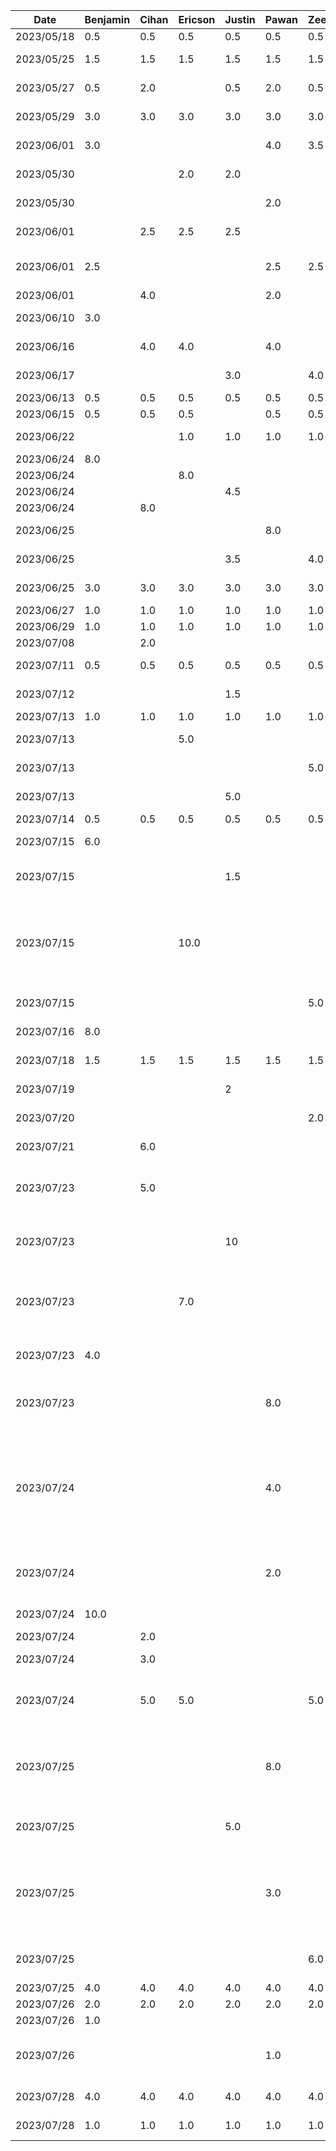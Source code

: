|   Date   | Benjamin | Cihan | Ericson | Justin | Pawan | Zeen | Task |
|----------|----------|-------|---------|--------|-------|------|------|
|2023/05/18|    0.5   |  0.5  |   0.5   |   0.5  |  0.5  |  0.5 | Idea Brainstorming |
|2023/05/25|    1.5   |  1.5  |   1.5   |   1.5  |  1.5  |  1.5 | Feature-set Brainstorming |
|2023/05/27|    0.5   |  2.0  |         |   0.5  |  2.0  |  0.5 | D1: Proposal Slideshow/Notes |
|2023/05/29|    3.0   |  3.0  |   3.0   |   3.0  |  3.0  |  3.0 | D1: Proposal A1 Brainstorming |
|2023/06/01|    3.0   |       |         |        |  4.0  |  3.5 | D1: Project Proposal Deliverable |
|2023/05/30|          |       |   2.0   |   2.0  |       |      | Write Functional Properties Proposal|
|2023/05/30|          |       |         |        |  2.0  |      | Write Non-Functional Properties Proposal|
|2023/06/01|          |  2.5  |   2.5   |   2.5  |       |      | Drawing Sequence Diagrams (Bot)|
|2023/06/01|    2.5   |       |         |        |  2.5  |  2.5 | Drawing Sequence Diagrams (Itinerary & Budget)|
|2023/06/01|          |  4.0  |         |        |  2.0  |      | Figma Mockups |
|2023/06/10|    3.0   |       |         |        |       |      | Android Studio Learning |
|2023/06/16|          |  4.0  |   4.0   |        |  4.0  |      | Android Studio Learning |
|2023/06/17|          |       |         |   3.0  |       |  4.0 | Android Studio Learning |
|2023/06/13|    0.5   |  0.5  |   0.5   |   0.5  |  0.5  |  0.5 | D2: Meeting |
|2023/06/15|    0.5   |  0.5  |   0.5   |        |  0.5  |  0.5 | D2: Deliverable |
|2023/06/22|          |       |   1.0   |   1.0  |  1.0  |  1.0 | Prototype Demo Discussion |
|2023/06/24|    8.0   |       |         |        |       |      | Initial DB Setup |
|2023/06/24|          |       |   8.0   |        |       |      | Google Maps |
|2023/06/24|          |       |         |   4.5  |       |      | Trip/date views |
|2023/06/24|          |  8.0  |         |        |       |      | AI chat fragment |
|2023/06/25|          |       |         |        |  8.0  |      | Login Screen & Registration Screen |
|2023/06/25|          |       |         |   3.5  |       |  4.0 | Itinerary view, trip creation view |
|2023/06/25|    3.0   |  3.0  |   3.0   |   3.0  |  3.0  |  3.0 | Group merge and conflict fix and debug |
|2023/06/27|    1.0   |  1.0  |   1.0   |   1.0  |  1.0  |  1.0 | D3: Meeting |
|2023/06/29|    1.0   |  1.0  |   1.0   |   1.0  |  1.0  |  1.0 | D3: Deliverable |
|2023/07/08|          |  2.0  |         |        |       |      | Learning OpenAI API |
|2023/07/11|    0.5   |  0.5  |   0.5   |   0.5  |  0.5  |  0.5 | D4: Deliverable Meeting|
|2023/07/12|          |       |         |   1.5  |       |      | Created Budget classes |
|2023/07/13|    1.0   |  1.0  |   1.0   |   1.0  |  1.0  |  1.0 | D4: Work|
|2023/07/13|          |       |   5.0   |        |       |      | Initial work with Google API |
|2023/07/13|          |       |         |        |       |  5.0 | Drag and Drop in Itinerary |
|2023/07/13|          |       |         |   5.0  |       |      | Implementing budget creation fragment |
|2023/07/14|    0.5   |  0.5  |   0.5   |   0.5  |  0.5  |  0.5 | Features Update |
|2023/07/15|    6.0   |       |         |        |       |      | Synchronization + Log-in |
|2023/07/15|          |       |         |   1.5  |       |      | Adding sliders and chart to budget creation fragment |
|2023/07/15|          |       |   10.0  |        |       |      | Server logic for connecting activities on map, query activities & return details/picture, nearby activities of user location |
|2023/07/15|          |       |         |        |       |  5.0 | Swipe to Delete in Itinerary |
|2023/07/16|    8.0   |       |         |        |       |      | Permissions and sharing |
|2023/07/18|    1.5   |  1.5  |   1.5   |   1.5  |  1.5  |  1.5 | D5: Deliverable Meeting & Work |
|2023/07/19|          |       |         |   2    |       |      | Budget summary view |
|2023/07/20|          |       |         |        |       |  2.0 | Add start/end time to activities |
|2023/07/21|          |  6.0  |         |        |       |      | OpenAI implementation |
|2023/07/23|          |  5.0  |         |        |       |      | Chatbot functionality completed and google API connections created |
|2023/07/23|          |       |         |   10   |       |      | Completed create/update/view fragments for expense & budget |
|2023/07/23|          |       |    7.0  |        |       |      | Open Google Maps app, getting distance/time between locations API, and bug fixes|
|2023/07/23|    4.0   |       |         |        |       |      | Database migration, account creation, login merge|
|2023/07/23|          |       |         |        |  8.0  |      | Developed adding photos & note-taking features for the map view itinerary |
|2023/07/24|          |       |         |        |  4.0 |       | Created updates & Refactoring to Events/AI Chat fragment, Itinerary/Map Fragments, RecyclerView & Message, Button_item/Row_item|
|2023/07/24|          |       |         |        |  2.0  |      | Updates to other fragments (Budget, FirstFragment, ItineraryFragment)|
|2023/07/24|    10.0  |       |         |        |       |      | New synchronization code|
|2023/07/24|          |  2.0  |         |        |       |      | Gradient buttons 
|2023/07/24|          |  3.0  |         |        |       |      | AI chat screen improvements
|2023/07/24|          |  5.0  |   5.0   |        |       |  5.0 | Refactoring GoogleAPI to another class and connecting API to frontend |
|2023/07/25|          |       |         |        |  8.0 |       | Developed commute mode of transportation selection features to the itinerary (driving, transit, walking) |
|2023/07/25|          |       |         |  5.0   |      |       | UI/UX updates to Budget and Expense fragments, navigation |
|2023/07/25|          |       |         |        |  3.0 |       | Created major updates to RecyclerView & button_item.xml to reflect transit commute option changes |
|2023/07/25|          |       |         |        |       |  6.0 | Integrated daily itinerary with Google APIs |
|2023/07/25|    4.0   |  4.0  |   4.0   |  4.0   |  4.0  |  4.0 | Bug fixing and testing |
|2023/07/26|    2.0   |  2.0  |   2.0   |  2.0   |  2.0  |  2.0 | D6: Video Recording |
|2023/07/26|    1.0   |       |         |        |       |      | Video editing |
|2023/07/26|          |       |         |        |  1.0  |      | Merging & Refactoring all changes into main branch |
|2023/07/28|    4.0   |  4.0  |   4.0   |  4.0   |  4.0  |  4.0 | D6: Project Arch & Design |
|2023/07/28|    1.0   |  1.0  |   1.0   |  1.0   |  1.0  |  1.0 | D7: Final Status Report |
